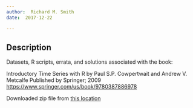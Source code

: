 ```yaml
---
author:  Richard M. Smith
date:  2017-12-22

---
```



## Description

Datasets, R scripts, errata, and solutions associated with the book:

Introductory Time Series with R
by Paul S.P. Cowpertwait and  Andrew V. Metcalfe
Published by Springer; 2009
https://www.springer.com/us/book/9780387886978


Downloaded zip file from [this location](http://www.springer.com/cda/content/document/cda_downloaddocument/bookwebfiles_Cowpertwait%252c+Metcalfe.zip?SGWID=0-0-45-1599082-p173882905)
